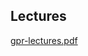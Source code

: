 ## Lectures

[gpr-lectures.pdf](https://github.com/seinecke/anita23/files/10613796/gpr-lectures.pdf)
